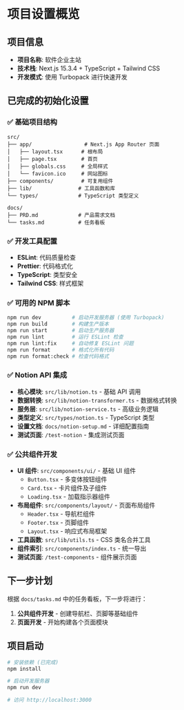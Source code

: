 # 项目设置概览

## 项目信息

- **项目名称**: 软件企业主站
- **技术栈**: Next.js 15.3.4 + TypeScript + Tailwind CSS
- **开发模式**: 使用 Turbopack 进行快速开发

## 已完成的初始化设置

### ✅ 基础项目结构

```
src/
├── app/                 # Next.js App Router 页面
│   ├── layout.tsx      # 根布局
│   ├── page.tsx        # 首页
│   ├── globals.css     # 全局样式
│   └── favicon.ico     # 网站图标
├── components/         # 可复用组件
├── lib/               # 工具函数和库
└── types/             # TypeScript 类型定义

docs/
├── PRD.md             # 产品需求文档
└── tasks.md           # 任务看板
```

### ✅ 开发工具配置

- **ESLint**: 代码质量检查
- **Prettier**: 代码格式化
- **TypeScript**: 类型安全
- **Tailwind CSS**: 样式框架

### ✅ 可用的 NPM 脚本

```bash
npm run dev          # 启动开发服务器 (使用 Turbopack)
npm run build        # 构建生产版本
npm run start        # 启动生产服务器
npm run lint         # 运行 ESLint 检查
npm run lint:fix     # 自动修复 ESLint 问题
npm run format       # 格式化所有代码
npm run format:check # 检查代码格式
```

### ✅ Notion API 集成

- **核心模块**: `src/lib/notion.ts` - 基础 API 调用
- **数据转换**: `src/lib/notion-transformer.ts` - 数据格式转换
- **服务层**: `src/lib/notion-service.ts` - 高级业务逻辑
- **类型定义**: `src/types/notion.ts` - TypeScript 类型
- **设置文档**: `docs/notion-setup.md` - 详细配置指南
- **测试页面**: `/test-notion` - 集成测试页面

### ✅ 公共组件开发

- **UI 组件**: `src/components/ui/` - 基础 UI 组件
  - `Button.tsx` - 多变体按钮组件
  - `Card.tsx` - 卡片组件及子组件
  - `Loading.tsx` - 加载指示器组件
- **布局组件**: `src/components/layout/` - 页面布局组件
  - `Header.tsx` - 导航栏组件
  - `Footer.tsx` - 页脚组件
  - `Layout.tsx` - 响应式布局框架
- **工具函数**: `src/lib/utils.ts` - CSS 类名合并工具
- **组件索引**: `src/components/index.ts` - 统一导出
- **测试页面**: `/test-components` - 组件展示页面

## 下一步计划

根据 `docs/tasks.md` 中的任务看板，下一步将进行：

1. **公共组件开发** - 创建导航栏、页脚等基础组件
2. **页面开发** - 开始构建各个页面模块

## 项目启动

```bash
# 安装依赖 (已完成)
npm install

# 启动开发服务器
npm run dev

# 访问 http://localhost:3000
```
